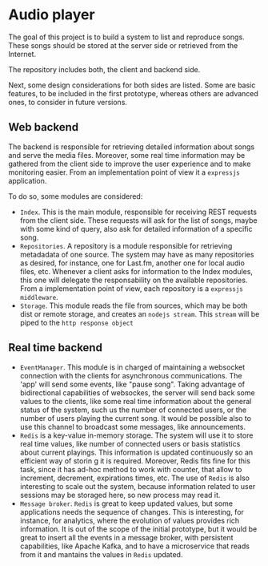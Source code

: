 # Audio player
The goal of this project is to build a system to list and reproduce songs.
These songs should be stored at the server side or retrieved from the Internet.

The repository includes both, the client and backend side.

Next, some design considerations for both sides are listed. Some are basic
features, to be included in the first prototype, whereas others are advanced
ones, to consider in future versions.

## Web backend
The backend is responsible for retrieving detailed information about songs and
serve the media files. Moreover, some real time information may be gathered from
the client side to improve the user experience and to make monitoring easier.
From an implementation point of view it a `expressjs` application.

To do so, some modules are considered:
* `Index`. This is the main module, responsible for receiving REST requests
from the client side. These requests will ask for the list of songs, maybe with
some kind of query, also ask for detailed information of a specific song.
* `Repositories`. A repository is a module responsible for retrieving metadadata
of one source. The system may have as many repositories as desired, for instance,
one for Last.fm, another one for local audio files, etc. Whenever a client asks
for information to the Index modules, this one will delegate the responsability
on the available repositories. From a implementation point of view, each
repository is a `expressjs middleware`.
* `Storage`. This module reads the file from sources, which may be both dist or
remote storage, and creates an `nodejs stream`. This `stream` will be piped to
the `http response object`

## Real time backend
* `EventManager`. This module is in charged of maintaining a websocket
connection with the clients for asynchronous communications. The 'app' will send
some events, like "pause song". Taking advantage of bidirectional capabilities
of websockes, the server will send back some values to the clients, like some
real time information about the general status of the system, such us the
number of connected users, or the number of users playing the current song.
It would be possible also to use this channel to broadcast some messages, like
announcements.
* `Redis` is a key-value in-memory storage. The system will use it to store real
time values, like number of connected users or basis statistics about current
playings. This information is updated continuously so an efficient way of storin
g it is required. Moreover, Redis fits fine for this task, since it has ad-hoc
method to work with counter, that allow to increment, decrement, expirations
times, etc. The use of `Redis` is also interesting to scale out the system,
because information related to user sessions may be storaged here, so new
process may read it.
* `Message broker`. `Redis` is great to keep updated values, but some applications
needs the sequence of changes. This is interesting, for instance,
for analytics, where the evolution of values provides rich information. It is
out of the scope of the initial prototype, but it would be great to insert all
the events in a message broker, with persistent capabilities, like Apache Kafka,
and to have a microservice that reads from it and mantains the values in `Redis`
 updated.
